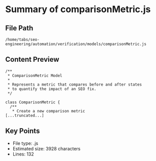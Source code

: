 # Summary of comparisonMetric.js
  
## File Path
`/home/tabs/seo-engineering/automation/verification/models/comparisonMetric.js`

## Content Preview
```
/**
 * ComparisonMetric Model
 * 
 * Represents a metric that compares before and after states
 * to quantify the impact of an SEO fix.
 */

class ComparisonMetric {
  /**
   * Create a new comparison metric
[...truncated...]
```

## Key Points
- File type: .js
- Estimated size: 3928 characters
- Lines: 132
